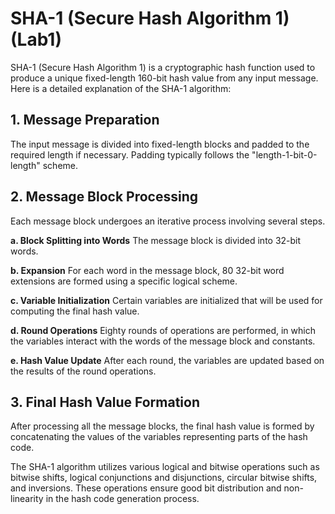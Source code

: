 # SHA-1 (Secure Hash Algorithm 1) (Lab1)

SHA-1 (Secure Hash Algorithm 1) is a cryptographic hash function used to produce a unique fixed-length 160-bit hash value from any input message. Here is a detailed explanation of the SHA-1 algorithm:

## **1. Message Preparation**
The input message is divided into fixed-length blocks and padded to the required length if necessary. Padding typically follows the "length-1-bit-0-length" scheme.

## **2. Message Block Processing**
Each message block undergoes an iterative process involving several steps.

**a. Block Splitting into Words**
The message block is divided into 32-bit words.

**b. Expansion**
For each word in the message block, 80 32-bit word extensions are formed using a specific logical scheme.

**c. Variable Initialization**
Certain variables are initialized that will be used for computing the final hash value.

**d. Round Operations**
Eighty rounds of operations are performed, in which the variables interact with the words of the message block and constants.

**e. Hash Value Update**
After each round, the variables are updated based on the results of the round operations.

## **3. Final Hash Value Formation**
After processing all the message blocks, the final hash value is formed by concatenating the values of the variables representing parts of the hash code.

The SHA-1 algorithm utilizes various logical and bitwise operations such as bitwise shifts, logical conjunctions and disjunctions, circular bitwise shifts, and inversions. These operations ensure good bit distribution and non-linearity in the hash code generation process.

